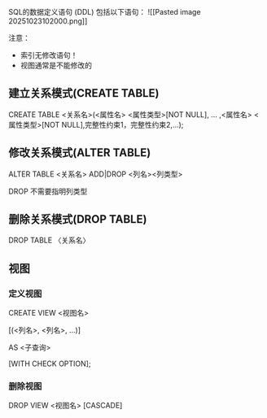 SQL的数据定义语句 (DDL) 包括以下语句：
![[Pasted image 20251023102000.png]]

注意：

- 索引无修改语句！
- 视图通常是不能修改的

  

## 建立关系模式(CREATE TABLE)

CREATE TABLE <关系名>(<属性名> <属性类型>[NOT NULL], ... ,<属性名> <属性类型>[NOT NULL],完整性约束1，完整性约束2,…);

  

## 修改关系模式(ALTER TABLE)

ALTER TABLE <关系名> ADD|DROP <列名><列类型>

DROP 不需要指明列类型

  

## 删除关系模式(DROP TABLE)

DROP TABLE 〈关系名〉

  

## 视图

### 定义视图

CREATE VIEW <视图名>

[(<列名>, <列名>, ...)]

AS <子查询>

[WITH CHECK OPTION];

### 删除视图

DROP VIEW <视图名> [CASCADE]